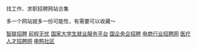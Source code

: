 找工作、求职招聘网站合集

多一个网站就多一份可能性，有需要可以收藏～

[智联招聘](https://m.zhaopin.com/)
[前程无忧](https://m.51job.com/)
[国家大学生就业服务平台](https://www.ncss.cn/student/)
[国企央企招聘](https://www.iguopin.com/)
[电商行业招聘网](https://www.dianshangren.cn/)
[医疗人才招聘网](https://3g.kq36.com/)
[电鸭社区](https://eleduck.com/)


 